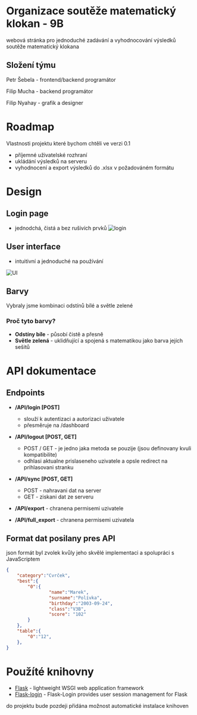 # Organizace soutěže matematický klokan - 9B
webová stránka pro jednoduché zadávání a vyhodnocování výsledků soutěže matematický klokana

## Složení týmu
Petr Šebela - frontend/backend programátor

Filip Mucha - backend programátor

Filip Nyahay - grafik a designer

# Roadmap
Vlastnosti projektu které bychom chtěli ve verzi 0.1
- příjemné uživatelské rozhraní
- ukládání výsledků na serveru 
- vyhodnocení a export výsledků do .xlsx v požadováném formátu

# Design
## Login page
- jednodchá, čistá a bez rušivích prvků
![login](https://cdn.discordapp.com/attachments/687780138359848963/988784224452636732/unknown.png)

## User interface
- intuitivní a jednoduché na používání

![UI](https://cdn.discordapp.com/attachments/687780138359848963/988816636029050881/unknown.png)

## Barvy
Vybraly jsme kombinaci odstínů bílé a světle zelené
### Proč tyto barvy?
- __Odstíny bíle__ - působí čistě a přesně
- __Světle zelená__ - uklidňující a spojená s matematikou jako barva jejích sešitů

# API dokumentace
## Endpoints
- __/API/login [POST]__
    - slouží k autentizaci a autorizaci uživatele
    - přesměruje na /dashboard

- __/API/logout [POST, GET]__
    - POST / GET - je jedno jaka metoda se pouzije (jsou definovany kvuli kompatibilite)
    - odhlasi aktualne prislaseneho uzivatele a opsle redirect na prihlasovani stranku
- __/API/sync [POST, GET]__
    - POST - nahravani dat na server
    - GET - ziskani dat ze serveru
- __/API/export__ - chranena permisemi uzivatele
- __/API/full_export__ - chranena permisemi uzivatela

## Format dat posilany pres API
json formát byl zvolek kvůly jeho skvělé implementaci a spolupráci s JavaScriptem
```json
{
    "category":"Cvrček",
    "best":{
        "0":{
                "name":"Marek",
                "surname":"Polívka",
                "birthday":"2003-09-24",
                "class":"V3B",
                "score": "102"                
        }
    },
    "table":{
        "0":"12",
    },
}
```

# Použíté knihovny
- [Flask](https://github.com/pallets/flask) - lightweight WSGI web application framework
- [Flask-login](https://github.com/maxcountryman/flask-login) - Flask-Login provides user session management for Flask

do projektu bude pozdeji přidána možnost automatické instalace knihoven
